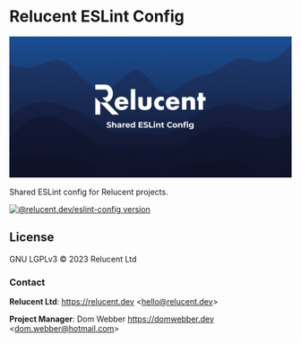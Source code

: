 # Relucent ESLint Config

![Relucent Shared ESLint Config Cover Image](cover.png)

Shared ESLint config for Relucent projects.

[![@relucent.dev/eslint-config version]][npmjs-package]

[npmjs-package]: https://npmjs.com/@relucent.dev/eslint-config
[@relucent.dev/eslint-config version]:
  https://img.shields.io/npm/v/%40relucent.dev/eslint-config

## License

GNU LGPLv3 &copy; 2023 Relucent Ltd

### Contact

**Relucent Ltd**: <https://relucent.dev> <<hello@relucent.dev>>

**Project Manager**: Dom Webber <https://domwebber.dev>
<<dom.webber@hotmail.com>>
